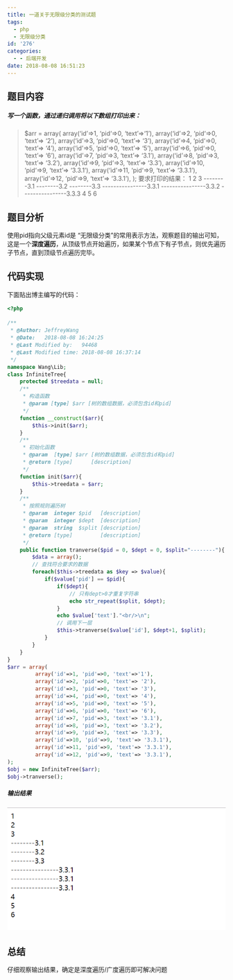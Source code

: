 ```yaml
---
title: 一道关于无限级分类的测试题
tags:
  - php
  - 无限级分类
id: '276'
categories:
  - - 后端开发
date: 2018-08-08 16:51:23
---
```




## 题目内容

##### 写一个函数，通过递归调用将以下数组打印出来：

> $arr = array( array(‘id’=>1, ‘pid‘=>0, ‘text’=>‘1’), array(‘id’=>2, ‘pid‘=>0, ‘text’=> ‘2’), array(‘id’=>3, ‘pid‘=>0, ‘text’=> ‘3’), array(‘id’=>4, ‘pid‘=>0, ‘text’=> ‘4’), array(‘id’=>5, ‘pid‘=>0, ‘text’=> ‘5’), array(‘id’=>6, ‘pid‘=>0, ‘text’=> ‘6’), array(‘id’=>7, ‘pid‘=>3, ‘text’=> ‘3.1’), array(‘id’=>8, ‘pid‘=>3, ‘text’=> ‘3.2’), array(‘id’=>9, ‘pid‘=>3, ‘text’=> ‘3.3’), array(‘id’=>10, ‘pid‘=>9, ‘text’=> ‘3.3.1’), array(‘id’=>11, ‘pid‘=>9, ‘text’=> ‘3.3.1’), array(‘id’=>12, ‘pid‘=>9, ‘text’=> ‘3.3.1’), ); 要求打印的结果： 1 2 3 --------3.1 --------3.2 --------3.3 ----------------3.3.1 ----------------3.3.2 ----------------3.3.3 4 5 6

## 题目分析

使用pid指向父级元素id是 “无限级分类”的常用表示方法，观察题目的输出可知，这是一个**深度遍历**，从顶级节点开始遍历，如果某个节点下有子节点，则优先遍历子节点，直到顶级节点遍历完毕。

## 代码实现

下面贴出博主编写的代码：

```php
<?php

/**
 * @Author: JeffreyWang
 * @Date:   2018-08-08 16:24:25
 * @Last Modified by:   94468
 * @Last Modified time: 2018-08-08 16:37:14
 */
namespace Wang\Lib;
class InfiniteTree{
    protected $treedata = null;
    /**
     * 构造函数
     * @param [type] $arr [树的数组数据，必须包含id和pid]
     */
    function __construct($arr){
        $this->init($arr);
    }
    /**
     * 初始化函数
     * @param  [type] $arr [树的数组数据，必须包含id和pid]
     * @return [type]      [description]
     */
    function init($arr){
        $this->treedata = $arr;
    }
    /**
     * 按照规则遍历树
     * @param  integer $pid   [description]
     * @param  integer $dept  [description]
     * @param  string  $split [description]
     * @return [type]         [description]
     */
    public function tranverse($pid = 0, $dept = 0, $split="--------"){
        $data = array();
        // 查找符合要求的数据
        foreach($this->treedata as $key => $value){
            if($value['pid'] == $pid){
                if($dept){
                    // 只有dept>0才重复字符串
                    echo str_repeat($split, $dept);
                }
                echo $value['text']."<br/>\n";
                // 调用下一层
                $this->tranverse($value['id'], $dept+1, $split);
            }
        }
    }
}
$arr = array(
         array('id'=>1, 'pid'=>0, 'text'=>'1'),
         array('id'=>2, 'pid'=>0, 'text'=> '2'),
         array('id'=>3, 'pid'=>0, 'text'=> '3'),
         array('id'=>4, 'pid'=>0, 'text'=> '4'),
         array('id'=>5, 'pid'=>0, 'text'=> '5'),
         array('id'=>6, 'pid'=>0, 'text'=> '6'),
         array('id'=>7, 'pid'=>3, 'text'=> '3.1'),
         array('id'=>8, 'pid'=>3, 'text'=> '3.2'),
         array('id'=>9, 'pid'=>3, 'text'=> '3.3'),
         array('id'=>10, 'pid'=>9, 'text'=> '3.3.1'),
         array('id'=>11, 'pid'=>9, 'text'=> '3.3.1'),
         array('id'=>12, 'pid'=>9, 'text'=> '3.3.1'),
);
$obj = new InfiniteTree($arr);
$obj->tranverse();
```

##### 输出结果

![](../static/uploads/2018/08/d14eb71501932604afe4b67a9d1164b2.png)

## 总结

仔细观察输出结果，确定是深度遍历/广度遍历即可解决问题